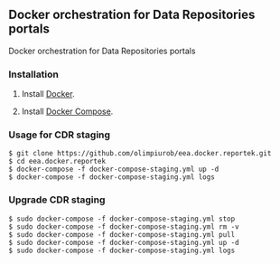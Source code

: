 ## Docker orchestration for Data Repositories portals

Docker orchestration for Data Repositories portals


### Installation

1. Install [Docker](https://www.docker.com/).

2. Install [Docker Compose](https://docs.docker.com/compose/).


### Usage for CDR staging

    $ git clone https://github.com/olimpiurob/eea.docker.reportek.git
    $ cd eea.docker.reportek
    $ docker-compose -f docker-compose-staging.yml up -d
    $ docker-compose -f docker-compose-staging.yml logs


### Upgrade CDR staging

    $ sudo docker-compose -f docker-compose-staging.yml stop
    $ sudo docker-compose -f docker-compose-staging.yml rm -v
    $ sudo docker-compose -f docker-compose-staging.yml pull
    $ sudo docker-compose -f docker-compose-staging.yml up -d
    $ sudo docker-compose -f docker-compose-staging.yml logs
